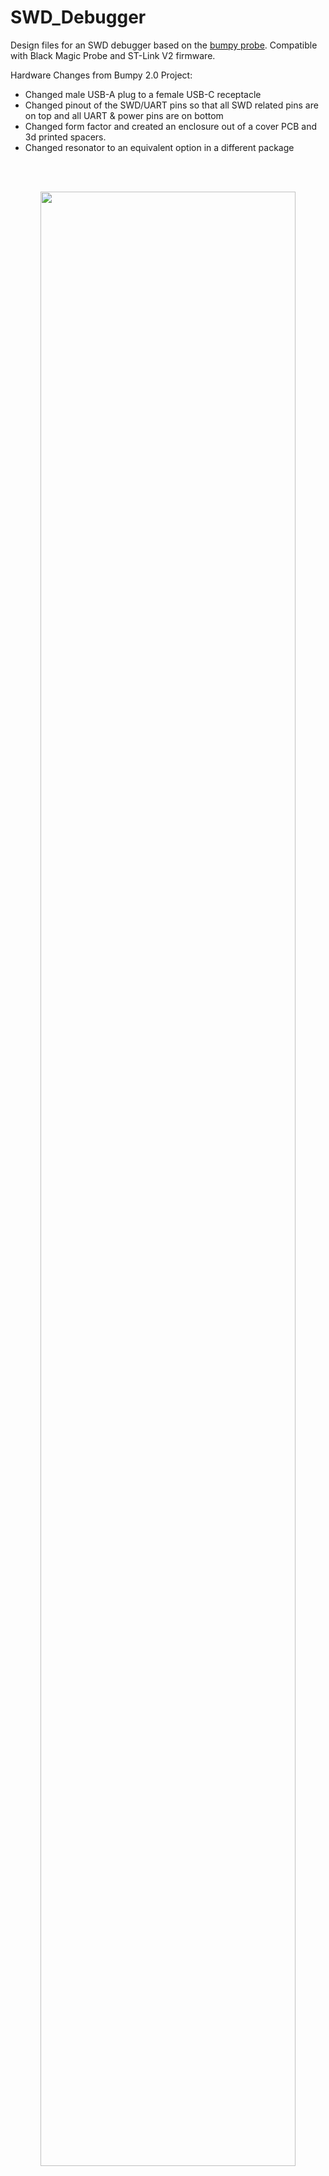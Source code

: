 # SWD_Debugger
Design files for an SWD debugger based on the <a href="https://github.com/electronut/ElectronutLabs-Bumpy">bumpy probe</a>. Compatible with Black Magic Probe and ST-Link V2 firmware. 

Hardware Changes from Bumpy 2.0 Project:
- Changed male USB-A plug to a female USB-C receptacle
- Changed pinout of the SWD/UART pins so that all SWD related pins are on top and all UART & power pins are on bottom
- Changed form factor and created an enclosure out of a cover PCB and 3d printed spacers.
- Changed resonator to an equivalent option in a different package
<br>
<br>
<p align="center">
  <img width="90%" src="readme-visuals/debugger.png">
</p>